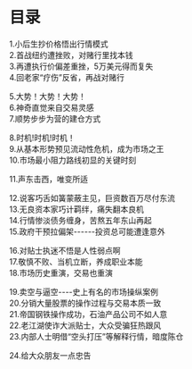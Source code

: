 # 目录
1.小后生抄价格悟出行情模式      
2.首战纽约遭挫败，对赌行里找本钱       
3.再遭执行价偏差重挫，5万美元得而复失      
4.回老家“疗伤”反省，再战对赌行      

5.大势！大势！大势！          
6.神奇直觉来自交易灵感         
7.顺势步步为营的建仓方式        

8.时机!时机!时机！            
9.从基本形势预见流动性危机，成为市场之王           
10.市场最小阻力路线初显的关键时刻  
          
11.声东击西，唯变所适               

12.说客巧舌如簧蒙蔽主见，巨资数百万尽付东流                
13.无良资本家巧计羁绊，痛失翻本良机          
14.行情惨淡债务缠身，苦熬五年东山再起           
15.政府干预拉偏架------投资总可能遭逢意外           

16.对贴士执迷不悟是人性弱点啊             
17.敬慎不败、当机立断，养成职业本能           
18.市场历史重演，交易也重演          

19.卖空与逼空----史上有名的市场操纵案例             
20.分销大量股票的操作过程与交易本质一致        
21.帝国钢铁操作成功，石油产品公司不如人意          
22.老江湖使诈大派贴士，大众受骗狂热跟风           
23.内部人士明借“空头打压”等解释行情，暗度陈仓        

24.给大众朋友一点忠告           
